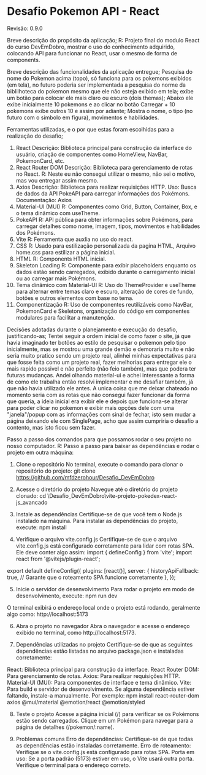 
# Desafio Pokemon API - React

Revisão: 0.9.0

Breve descrição do propósito da aplicação;
R: Projeto final do modulo React do curso DevEmDobro, mostrar o uso do conhecimento adquirido, colocando API para funcionar no React, usar o mesmo de forma de components.

Breve descrição das funcionalidades da
aplicação entregue;
Pesquisa do nome do Pokemon acima (topo), só funciona para os pokemons exibidos (em tela), no futuro poderia ser implementada a pesquisa do norme da biblilhoteca do pokemon mesmo que ele não esteja exibido em tela;
exibe um botão para colocar ele mais claro ou escuro (dois themas);
Abaixo ele exibe inicialmente 10 pokemons e ao clicar no botão Carregar + 10 pokemons exibe outros 10 e assim por adiante;
Mostra o nome, o tipo (no futuro com o simbolo em figura), movimentos e habilidades.

Ferramentas utilizadas, e o por que estas foram
escolhidas para a realização do desafio;
1. React
Descrição: Biblioteca principal para construção da interface do usuário, criação de componentes como HomeView, NavBar, PokemonCard, etc.
2. React Router DOM
Descrição: Biblioteca para gerenciamento de rotas no React.
R: Neste eu não consegui utilizar o mesmo, não sei o motivo, mas vou entregar assim mesmo.
3. Axios
Descrição: Biblioteca para realizar requisições HTTP.
Uso: Busca de dados da API PokeAPI para carregar informações dos Pokémons.
Documentação: Axios
4. Material-UI (MUI)
R: Componentes como Grid, Button, Container, Box, e o tema dinâmico com useTheme.
5. PokeAPI
R: API pública para obter informações sobre Pokémons, para carregar detalhes como nome, imagem, tipos, movimentos e habilidades dos Pokémons.
6. Vite
R: Ferramenta que auxlia no uso do react.
7. CSS
R: Usado para estilização personalizada da pagina HTML, Arquivo home.css para estilizar a página inicial.
8. HTML
R: Components HTML inicial.
9. Skeleton Loading
R: Componente para exibir placeholders enquanto os dados estão sendo carregados, exibido durante o carregamento inicial ou ao carregar mais Pokémons.
10. Tema dinâmico com Material-UI
R: Uso do ThemeProvider e useTheme para alternar entre temas claro e escuro, alteração de cores de fundo, botões e outros elementos com base no tema.
11. Componentização
R: Uso de componentes reutilizáveis como NavBar, PokemonCard e Skeletons, organização do código em componentes modulares para facilitar a manutenção.

Decisões adotadas durante o planejamento e execução do desafio, justificando-as;
Tentei seguir a ordem inicial de como fazer o site, já que havia imaginado ter botões ao estilo de pesquisar o pokemon pelo tipo inicialmente, mas se mostrou uma grande demão e demoraria muito e não seria muito pratico sendo um projeto real, alinhei minhas expectativas para que fosse feita como um projeto real, fazer melhorias para entregar ele o mais rapido possivel e não perfeito (não feio também), mas que podera ter futuras mudanças. Andei olhando material-ui e achei interessante a forma de como ele trabalha então resolvi implementar e me desafiar também, já que não havia utilizado ele antes.
A unica coisa que me deixar chateado no momento seria com as rotas que não consegui fazer funcionar da forma que queria, a ideia inicial era exibir ele e depois que funciona-se alterar para poder clicar no pokemon e exibir mais opções dele com uma "janela"/popup com as informações com sinal de fechar, isto sem mudar a página deixando ele com SinglePage, acho que assim cumpriria o desafio a contento, mas isto ficou sem fazer.

Passo a passo dos comandos para que possamos rodar o seu projeto no nosso computador.
R:
Passo a passo para baixar as dependências e rodar o projeto em outra máquina:
1. Clone o repositório
No terminal, execute o comando para clonar o repositório do projeto:
git clone https://github.com/mfdzerohour/Desafio_DevEmDobro

2. Acesse o diretório do projeto
Navegue até o diretório do projeto clonado:
cd \Desafio_DevEmDobro\vite-projeto-pokedex-react-js_avancado

3. Instale as dependências
Certifique-se de que você tem o Node.js instalado na máquina. Para instalar as dependências do projeto, execute:
npm install

4. Verifique o arquivo vite.config.js
Certifique-se de que o arquivo vite.config.js está configurado corretamente para lidar com rotas SPA. Ele deve conter algo assim:
import { defineConfig } from 'vite';
import react from '@vitejs/plugin-react';

export default defineConfig({
  plugins: [react()],
  server: {
    historyApiFallback: true, // Garante que o roteamento SPA funcione corretamente
  },
});

5. Inicie o servidor de desenvolvimento
Para rodar o projeto em modo de desenvolvimento, execute:
npm run dev

O terminal exibirá o endereço local onde o projeto está rodando, geralmente algo como:
http://localhost:5173

6. Abra o projeto no navegador
Abra o navegador e acesse o endereço exibido no terminal, como http://localhost:5173.

7. Dependências utilizadas no projeto
Certifique-se de que as seguintes dependências estão listadas no arquivo package.json e instaladas corretamente:

React: Biblioteca principal para construção da interface.
React Router DOM: Para gerenciamento de rotas.
Axios: Para realizar requisições HTTP.
Material-UI (MUI): Para componentes de interface e tema dinâmico.
Vite: Para build e servidor de desenvolvimento.
Se alguma dependência estiver faltando, instale-a manualmente. Por exemplo:
npm install react-router-dom axios @mui/material @emotion/react @emotion/styled

8. Teste o projeto
Acesse a página inicial (/) para verificar se os Pokémons estão sendo carregados.
Clique em um Pokémon para navegar para a página de detalhes (/pokemon/:name).

9. Problemas comuns
Erro de dependências: Certifique-se de que todas as dependências estão instaladas corretamente.
Erro de roteamento: Verifique se o vite.config.js está configurado para rotas SPA.
Porta em uso: Se a porta padrão (5173) estiver em uso, o Vite usará outra porta. Verifique o terminal para o endereço correto.